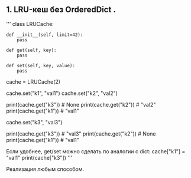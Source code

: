 ## 1. LRU-кеш без OrderedDict .
'''
class LRUCache:

    def __init__(self, limit=42):
        pass

    def get(self, key):
        pass

    def set(self, key, value):
        pass


cache = LRUCache(2)

cache.set("k1", "val1")
cache.set("k2", "val2")

print(cache.get("k3"))  # None
print(cache.get("k2"))  # "val2"
print(cache.get("k1"))  # "val1"

cache.set("k3", "val3")

print(cache.get("k3"))  # "val3"
print(cache.get("k2"))  # None
print(cache.get("k1"))  # "val1"


Если удобнее, get/set можно сделать по аналогии с dict:
cache["k1"] = "val1"
print(cache["k3"])
'''

Реализация любым способом.
